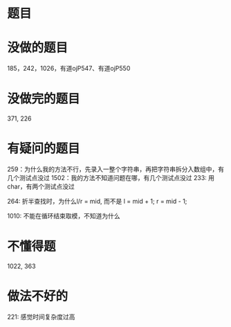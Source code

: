 # 题目

# 没做的题目
185，242，1026，有道ojP547、有道ojP550

# 没做完的题目
371, 226

# 有疑问的题目
259：为什么我的方法不行，先录入一整个字符串，再把字符串拆分入数组中，有几个测试点没过
1502：我的方法不知道问题在哪，有几个测试点没过
233: 用char，有两个测试点没过

264: 折半查找时，为什么l/r = mid, 而不是 l = mid + 1; r = mid - 1;

1010: 不能在循环结束取模，不知道为什么

# 不懂得题
1022, 363

# 做法不好的
221: 感觉时间复杂度过高